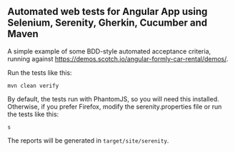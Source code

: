 ## Automated web tests for Angular App using Selenium, Serenity, Gherkin, Cucumber and Maven

A simple example of some BDD-style automated acceptance criteria, running against https://demos.scotch.io/angular-formly-car-rental/demos/. 

Run the tests like this:

```
mvn clean verify
```

By default, the tests run with PhantomJS, so you will need this installed. Otherwise, if you prefer Firefox, modify the serenity.properties file or run the tests like this:
```
s
```

The reports will be generated in `target/site/serenity`.

